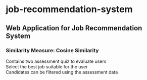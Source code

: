 # job-recommendation-system
## Web Application for Job Recommendation System
### Similarity Measure: Cosine Similarity
Contains two assessment quiz to evaluate users  
Select the best job suitable for the user   
Candidates can be filtered using the assessment data  
